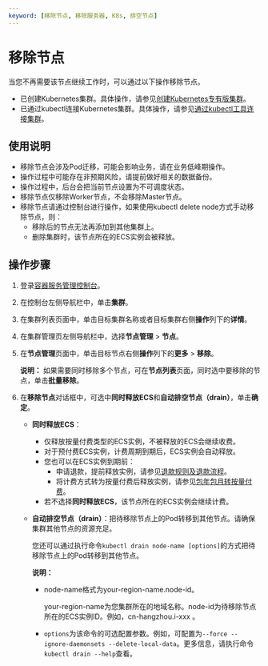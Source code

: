 ```yaml
---
keyword: [移除节点, 移除服务器, K8s, 排空节点]
---
```


# 移除节点

当您不再需要该节点继续工作时，可以通过以下操作移除节点。

-   已创建Kubernetes集群。具体操作，请参见[创建Kubernetes专有版集群](/cn.zh-CN/Kubernetes集群用户指南/集群/创建集群/创建Kubernetes专有版集群.md)。
-   已通过kubectl连接Kubernetes集群。具体操作，请参见[通过kubectl工具连接集群](/cn.zh-CN/Kubernetes集群用户指南/集群/连接集群/通过kubectl工具连接集群.md)。

## 使用说明

-   移除节点会涉及Pod迁移，可能会影响业务，请在业务低峰期操作。
-   操作过程中可能存在非预期风险，请提前做好相关的数据备份。
-   操作过程中，后台会把当前节点设置为不可调度状态。
-   移除节点仅移除Worker节点，不会移除Master节点。
-   移除节点请通过控制台进行操作，如果使用kubectl delete node方式手动移除节点，则：
    -   移除后的节点无法再添加到其他集群上。
    -   删除集群时，该节点所在的ECS实例会被释放。

## 操作步骤

1.  登录[容器服务管理控制台](https://cs.console.aliyun.com)。

2.  在控制台左侧导航栏中，单击**集群**。

3.  在集群列表页面中，单击目标集群名称或者目标集群右侧**操作**列下的**详情**。

4.  在集群管理页左侧导航栏中，选择**节点管理** \> **节点**。

5.  在**节点管理**页面中，单击目标节点右侧**操作**列下的**更多** \> **移除**。

    **说明：** 如果需要同时移除多个节点，可在**节点列表**页面，同时选中要移除的节点，单击**批量移除**。

6.  在**移除节点**对话框中，可选中**同时释放ECS**和**自动排空节点（drain）**，单击**确定**。

    -   **同时释放ECS**：
        -   仅释放按量付费类型的ECS实例，不被释放的ECS会继续收费。
        -   对于预付费ECS实例，计费周期到期后，ECS实例会自动释放。
        -   您也可以在ECS实例到期前：
            -   申请退款，提前释放实例，请参见[退款规则及退款流程](https://help.aliyun.com/knowledge_detail/37096.html)。
            -   将计费方式转为按量付费后释放实例，请参见[包年包月转按量付费](/cn.zh-CN/产品计费/转换计费方式/包年包月转按量付费.md)。
        -   若不选择**同时释放ECS**，该节点所在的ECS实例会继续计费。
    -   **自动排空节点（drain）**：把待移除节点上的Pod转移到其他节点。请确保集群其他节点的资源充足。

        您还可以通过执行命令`kubectl drain node-name [options]`的方式把待移除节点上的Pod转移到其他节点。

        **说明：**

        -   node-name格式为your-region-name.node-id。

            your-region-name为您集群所在的地域名称。node-id为待移除节点所在的ECS实例ID。例如，cn-hangzhou.i-xxx 。

        -   `options`为该命令的可选配置参数。例如，可配置为`--force --ignore-daemonsets --delete-local-data`。更多信息，请执行命令`kubectl drain --help`查看。

